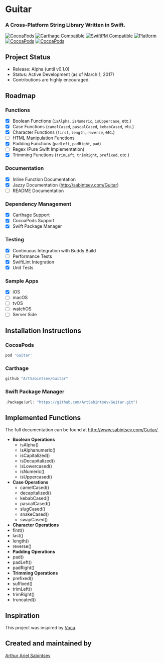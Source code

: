# Guitar
### A Cross-Platform String Library Written in Swift.

[![CocoaPods](https://img.shields.io/cocoapods/v/Guitar.svg)](https://cocoapods.org/pods/Guitar)  [![Carthage Compatible](https://img.shields.io/badge/Carthage-compatible-4BC51D.svg?style=flat)](https://github.com/Carthage/Carthage) [![SwiftPM Compatible](https://img.shields.io/badge/SwiftPM-Compatible-brightgreen.svg)](https://swift.org/package-manager/) [![Platform](https://img.shields.io/cocoapods/p/Alamofire.svg?style=flat)](http://cocoadocs.org/docsets/Guitar) [![CocoaPods](https://img.shields.io/cocoapods/dt/Guitarn.svg)](https://cocoapods.org/pods/Guitar) [![CocoaPods](https://img.shields.io/cocoapods/dm/Guitar.svg)](https://cocoapods.org/pods/Guitar)

## Project Status

- Release: Alpha (until v0.1.0)
- Status: Active Development (as of March 1, 2017)
- Contributions are highly encouraged.

## Roadmap
### Functions
- [x] Boolean Functions (`isAlpha`, `isNumeric`, `isUppercase`, etc.)
- [x] Case Functions (`camelCased`, `pascalCased`, `kebabCased`, etc.)
- [x] Character Functions (`first`, `length`, `reverse`, etc.)
- [ ] HTML Manipulation Functions
- [x] Padding Functions (`padLeft`, `padRight`, `pad`)
- [ ] Regex (Pure Swift Implementation) 
- [x] Trimming Functions (`trimLeft`, `trimRight`, `prefixed`, etc.)

### Documentation 
- [x] Inline Function Documentation
- [x] Jazzy Documentation (http://sabintsev.com/Guitar)
- [ ] README Documentation

### Dependency Management
- [x] Carthage Support
- [x] CocoaPods Support
- [x] Swift Package Manager

### Testing
- [x] Continuous Integration with Buddy Build
- [ ] Performance Tests
- [x] SwiftLint Integration
- [x] Unit Tests

### Sample Apps
- [x] iOS
- [ ] macOS
- [ ] tvOS
- [ ] watchOS
- [ ] Server Side

## Installation Instructions
### CocoaPods
```ruby
pod 'Guitar'
```
### Carthage
``` swift
github "ArtSabintsev/Guitar"
```
### Swift Package Manager
```swift
.Package(url: "https://github.com/ArtSabintsev/Guitar.git")
```

## Implemented Functions

The full documentation can be found at http://www.sabintsev.com/Guitar/.

- **Boolean Operations**
  - isAlpha()
  - isAlphanumeric()
  - isCapitalized()
  - isDecapitalized()
  - isLowercased()
  - isNumeric()
  - isUppercased()
- **Case Operations**
  - camelCased()
  - decapitalized()
  - kebabCased()
  - pascalCased()
  - slugCased()
  - snakeCased()
  - swapCased()
- **Character Operations**
 - first()
 - last()
 - length()
 - reverse()
- **Padding Operations**
 - pad()
 - padLeft()
 - padRight()
- **Trimming Operations**
 - prefixed()
 - suffixed()
 - trimLeft()
 - trimRight()
 - truncated()

## Inspiration
This project was inspired by [Voca](https://vocajs.com/).

## Created and maintained by
[Arthur Ariel Sabintsev](http://www.sabintsev.com/)
